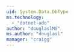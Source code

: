 ```yaml
---
uid: System.Data.DbType
ms.technology: 
  - "dotnet-ado"
author: "douglaslMS"
ms.author: "douglasl"
manager: "craigg"
---
```

